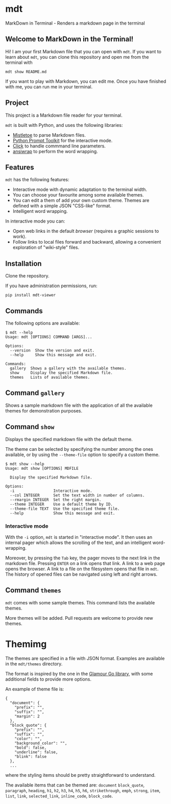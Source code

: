 # mdt

MarkDown in Terminal - Renders a markdown page in the terminal

## Welcome to MarkDown in the Terminal!

Hi! I am your first Markdown file that you can open with `mdt`.
If you want to learn about `mdt`, you can clone this repository and open me from the terminal with

```
mdt show README.md
```

If you want to play with Markdown, you can edit me. Once you have finished with me, you can run me in your terminal.

## Project

This project is a Markdown file reader for your terminal.

`mdt` is built with Python, and uses the following libraries:

* [Mistletoe](https://github.com/miyuchina/mistletoe) to parse Markdown files.
* [Python Prompt Toolkit](https://github.com/prompt-toolkit/python-prompt-toolkit) for the interactive mode.
* [Click](https://click.palletsprojects.com/en/7.x/) to handle commmand line parameters.
* [ansiwrap](https://pypi.org/project/ansiwrap/) to perform the word wrapping.

## Features

`mdt` has the following features:

* Interactive mode with dynamic adaptation to the terminal width.
* You can choose your favourite among some available themes.
* You can edit a them of add your own custom theme. Themes are defined with a simple JSON "CSS-like" format.
* Intelligent word wrapping.

In interactive mode you can:

* Open web links in the default *browser* (requires a graphic sessions to work).
* Follow links to local files forward and backward, allowing a convenient exploration of "wiki-style" files.

## Installation

Clone the repository.

If you have administration permissions, run:

```
pip install mdt-viewer
```

## Commands

The following options are available:

```
$ mdt --help
Usage: mdt [OPTIONS] COMMAND [ARGS]...

Options:
  --version  Show the version and exit.
  --help     Show this message and exit.

Commands:
  gallery  Shows a gallery with the available themes.
  show     Display the specified Markdown file.
  themes   Lists of available themes.
```

## Command `gallery`

Shows a sample markdown file with the application of all the available themes for demonstration purposes.

## Command `show`

Displays the specified markdown file with the default theme.

The theme can be selected by specifying the number among the ones available, or by using the `--theme-file` option to specify a custom theme.

```
$ mdt show --help
Usage: mdt show [OPTIONS] MDFILE

  Display the specified Markdown file.

Options:
  -i                 Interactive mode.
  --col INTEGER      Set the text width in number of columns.
  --rmargin INTEGER  Set the right margin.
  --theme INTEGER    Use a default theme by ID.
  --theme-file TEXT  Use the specified theme file.
  --help             Show this message and exit.
```

### Interactive mode

With the `-i` option, `mdt` is started in "interactive mode".
It then uses an internal pager which allows the scrolling of the text, and an intelligent word-wrapping.

Moreover, by pressing the `Tab` key, the pager moves to the next link in the markdown file.
Pressing `ENTER` on a link opens that link.
A link to a web page opens the browser.
A link to a file on the filesystem opens that file in `mdt`.
The history of opened files can be navigated using left and right arrows.

## Command `themes`

`mdt` comes with some sample themes.
This command lists the available themes.

More themes will be added.
Pull requests are welcome to provide new themes.

# Themimg

The themes are specified in a file with JSON format.
Examples are available in the `mdt/themes` directory.

The format is inspired by the one in the [Glamour Go library](https://github.com/charmbracelet/glamour/), with some additional fields to provide more options.

An example of theme file is:

```
{
  "document": {
    "prefix": "",
    "suffix": "",
    "margin": 2
  },
  "block_quote": {
    "prefix": "",
    "suffix": "",
    "color": "",
    "background_color": "",
    "bold": false,
    "underline": false,
    "blink": false
  },
  ...
```

where the styling items should be pretty straightforward to understand.

The available items that can be themed are: `document` `block_quote`, `paragraph`, `heading`, `h1`, `h2`, `h3`, `h4`, `h5`, `h6`, `strikethrough`, `emph`, `strong`, `item`, `list`, `link`, `selected_link`, `inline_code`, `block_code`.
